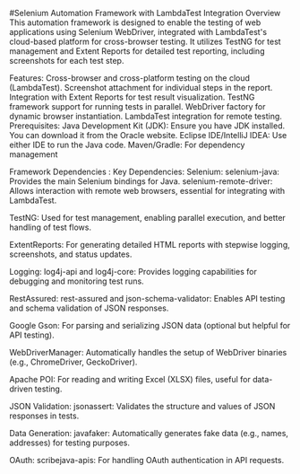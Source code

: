 #Selenium Automation Framework with LambdaTest Integration
Overview
This automation framework is designed to enable the testing of web applications using Selenium WebDriver, integrated with LambdaTest's cloud-based platform for cross-browser testing. It utilizes TestNG for test management and Extent Reports for detailed test reporting, including screenshots for each test step.

Features:
Cross-browser and cross-platform testing on the cloud (LambdaTest).
Screenshot attachment for individual steps in the report.
Integration with Extent Reports for test result visualization.
TestNG framework support for running tests in parallel.
WebDriver factory for dynamic browser instantiation.
LambdaTest integration for remote testing.
Prerequisites:
Java Development Kit (JDK): Ensure you have JDK installed. You can download it from the Oracle website.
Eclipse IDE/IntelliJ IDEA: Use either IDE to run the Java code.
Maven/Gradle: For dependency management 

Framework Dependencies :
Key Dependencies:
Selenium:
selenium-java: Provides the main Selenium bindings for Java.
selenium-remote-driver: Allows interaction with remote web browsers, essential for integrating with LambdaTest.

TestNG:
Used for test management, enabling parallel execution, and better handling of test flows.

ExtentReports:
For generating detailed HTML reports with stepwise logging, screenshots, and status updates.

Logging:
log4j-api and log4j-core: Provides logging capabilities for debugging and monitoring test runs.

RestAssured:
rest-assured and json-schema-validator: Enables API testing and schema validation of JSON responses.

Google Gson:
For parsing and serializing JSON data (optional but helpful for API testing).

WebDriverManager:
Automatically handles the setup of WebDriver binaries (e.g., ChromeDriver, GeckoDriver).

Apache POI:
For reading and writing Excel (XLSX) files, useful for data-driven testing.

JSON Validation:
jsonassert: Validates the structure and values of JSON responses in tests.

Data Generation:
javafaker: Automatically generates fake data (e.g., names, addresses) for testing purposes.

OAuth:
scribejava-apis: For handling OAuth authentication in API requests.
